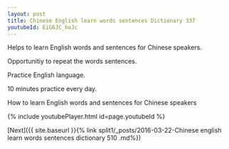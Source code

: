 ```yaml
---
layout: post
title: Chinese English learn words sentences Dictionary 337 
youtubeId: EiG6JC_hoJc
---
```

 
 
Helps to learn English words and sentences for Chinese speakers.

Opportunitiy to repeat the words sentences. 

Practice English language. 
 
10 minutes practice every day. 
 
How to learn English words and sentences for Chinese speakers 
 
{% include youtubePlayer.html id=page.youtubeId %}
 
 
[Next]({{ site.baseurl }}{% link  split1/_posts/2016-03-22-Chinese english learn words sentences dictionary 510 .md%})
 
